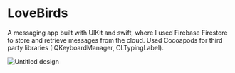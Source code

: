 # LoveBirds
A messaging app built with UIKit and swift, where I used Firebase Firestore to store and   retrieve messages from the cloud. Used Cocoapods for third party libraries (IQKeyboardManager, CLTypingLabel). 

![Untitled design](https://github.com/pandashashwat97/LoveBirds/assets/82383705/6d1708f4-092a-41fa-ac88-8379ec02709e)
